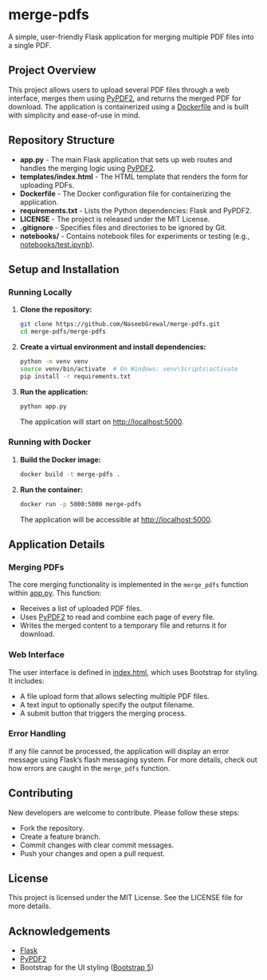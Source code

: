 # merge-pdfs

A simple, user-friendly Flask application for merging multiple PDF files into a single PDF.

## Project Overview

This project allows users to upload several PDF files through a web interface, merges them using [PyPDF2](https://pypi.org/project/PyPDF2/), and returns the merged PDF for download. The application is containerized using a [Dockerfile](Dockerfile) and is built with simplicity and ease-of-use in mind.

## Repository Structure

- **app.py** - The main Flask application that sets up web routes and handles the merging logic using [PyPDF2](https://pypi.org/project/PyPDF2/).
- **templates/index.html** - The HTML template that renders the form for uploading PDFs.
- **Dockerfile** - The Docker configuration file for containerizing the application.
- **requirements.txt** - Lists the Python dependencies: Flask and PyPDF2.
- **LICENSE** - The project is released under the MIT License.
- **.gitignore** - Specifies files and directories to be ignored by Git.
- **notebooks/** - Contains notebook files for experiments or testing (e.g., [notebooks/test.ipynb](notebooks/test.ipynb)).

## Setup and Installation

### Running Locally

1. **Clone the repository:**
    ```sh
    git clone https://github.com/NaseebGrewal/merge-pdfs.git
    cd merge-pdfs/merge-pdfs
    ```

2. **Create a virtual environment and install dependencies:**
    ```sh
    python -m venv venv
    source venv/bin/activate  # On Windows: venv\Scripts\activate
    pip install -r requirements.txt
    ```

3. **Run the application:**
    ```sh
    python app.py
    ```
    The application will start on [http://localhost:5000](http://localhost:5000).

### Running with Docker

1. **Build the Docker image:**
    ```sh
    docker build -t merge-pdfs .
    ```

2. **Run the container:**
    ```sh
    docker run -p 5000:5000 merge-pdfs
    ```
    The application will be accessible at [http://localhost:5000](http://localhost:5000).

## Application Details

### Merging PDFs

The core merging functionality is implemented in the `merge_pdfs` function within [app.py](http://_vscodecontentref_/1). This function:
- Receives a list of uploaded PDF files.
- Uses [PyPDF2](https://pypi.org/project/PyPDF2/) to read and combine each page of every file.
- Writes the merged content to a temporary file and returns it for download.

### Web Interface

The user interface is defined in [index.html](http://_vscodecontentref_/2), which uses Bootstrap for styling. It includes:
- A file upload form that allows selecting multiple PDF files.
- A text input to optionally specify the output filename.
- A submit button that triggers the merging process.

### Error Handling

If any file cannot be processed, the application will display an error message using Flask’s flash messaging system. For more details, check out how errors are caught in the `merge_pdfs` function.

## Contributing

New developers are welcome to contribute. Please follow these steps:
- Fork the repository.
- Create a feature branch.
- Commit changes with clear commit messages.
- Push your changes and open a pull request.

## License

This project is licensed under the MIT License. See the LICENSE file for more details.

## Acknowledgements

- [Flask](https://flask.palletsprojects.com/)
- [PyPDF2](https://pypdf2.readthedocs.io/)
- Bootstrap for the UI styling ([Bootstrap 5](https://getbootstrap.com/))
